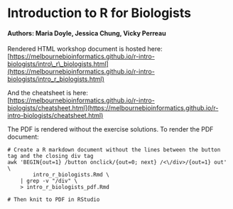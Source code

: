# Introduction to R for Biologists

#### Authors: Maria Doyle, Jessica Chung, Vicky Perreau

Rendered HTML workshop document is hosted here:  
[https://melbournebioinformatics.github.io/r-intro-biologists/intro\_r\_biologists.html](https://melbournebioinformatics.github.io/r-intro-biologists/intro_r_biologists.html)

And the cheatsheet is here:  
[https://melbournebioinformatics.github.io/r-intro-biologists/cheatsheet.html](https://melbournebioinformatics.github.io/r-intro-biologists/cheatsheet.html)

The PDF is rendered without the exercise solutions. To render the PDF document:

```
# Create a R markdown document without the lines between the button tag and the closing div tag
awk 'BEGIN{out=1} /button onclick/{out=0; next} /<\/div>/{out=1} out' \
        intro_r_biologists.Rmd \
    | grep -v "/div" \
    > intro_r_biologists_pdf.Rmd

# Then knit to PDF in RStudio
```
